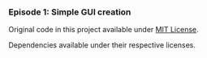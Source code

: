 ### Episode 1: Simple GUI creation

Original code in this project available under [MIT License](LICENSE.txt).

Dependencies available under their respective licenses.
